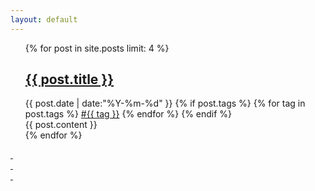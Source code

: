 ```yaml
---
layout: default
---
```


<div>
  <ul class="listing">
  {% for post in site.posts limit: 4 %}
  <article class="content">
    <section class="title">
      <h2><a href="{{ post.url }}">{{ post.title }}</a></h2>
    </section>
    <section class="meta">
    <span class="time">
      <time datetime="{{ post.date | date:"%Y-%m-%d" }}">{{ post.date | date:"%Y-%m-%d" }}</time>
    </span>
    {% if post.tags %}
    <span class="tags">
      {% for tag in post.tags %}
      <a href="/blog/tags.html#{{ tag }}" title="{{ tag }}">#{{ tag }}</a>
      {% endfor %}
    </span>
    {% endif %}
    </section>
    <section class="post">
    {{ post.content }}
    </section>
    </article>
  {% endfor %}
  </ul>
  <div class="center">
  <a href="/blog/archive.html" class="circle-wrapper">
  <div class="circle">&nbsp;</div>
  <div class="circle">&nbsp;</div>
  <div class="circle">&nbsp;</div>
  </a>
  </div>
</div>
